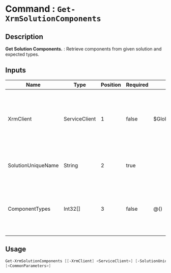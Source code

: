 ﻿# Command : `Get-XrmSolutionComponents` 

## Description

**Get Solution Components.** : Retrieve components from given solution and expected types.

## Inputs

Name|Type|Position|Required|Default|Description
----|----|--------|--------|-------|-----------
XrmClient|ServiceClient|1|false|$Global:XrmClient|Xrm connector initialized to target instance. Use latest one by default. (Dataverse ServiceClient)
SolutionUniqueName|String|2|true||Unmanaged solution unique name where to get components.
ComponentTypes|Int32[]|3|false|@()|Array of component types number to retrieve. (Default: none = retrieve all components)


## Usage

```Powershell 
Get-XrmSolutionComponents [[-XrmClient] <ServiceClient>] [-SolutionUniqueName] <String> [[-ComponentTypes] <Int32[]>] 
[<CommonParameters>]
``` 


